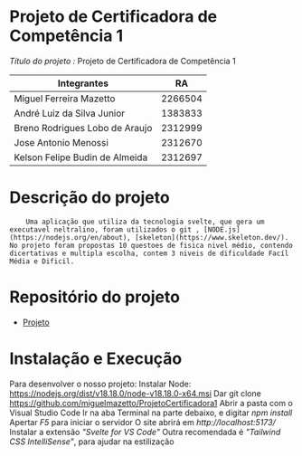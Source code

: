 # Projeto de Certificadora de Competência 1
*Título do projeto :* 
    Projeto de Certificadora de Competência 1

| Integrantes                       | RA      |
|-----------------------------------|---------|
| Miguel Ferreira Mazetto           | 2266504 |
| André Luiz da Silva Junior        | 1383833 |
| Breno Rodrigues Lobo de Araujo    | 2312999 |
| Jose Antonio Menossi              | 2312670 |
| Kelson Felipe Budin de Almeida    | 2312697 |


# Descrição do projeto
        Uma aplicação que utiliza da tecnologia svelte, que gera um executavel neltralino, foram utilizados o git , [NODE.js](https://nodejs.org/en/about), [skeleton](https://www.skeleton.dev/). No projeto foram propostas 10 questoes de fisica nivel médio, contendo dicertativas e multipla escolha, contem 3 niveis de dificuldade Facíl Média e Dificil. 

# Repositório do projeto
- [Projeto](https://github.com/miguelmazetto/ProjetoCertificadora1)

# Instalação e Execução

Para desenvolver o nosso projeto:
Instalar Node: https://nodejs.org/dist/v18.18.0/node-v18.18.0-x64.msi
Dar git clone https://github.com/miguelmazetto/ProjetoCertificadora1
Abrir a pasta com o Visual Studio Code
Ir na aba Terminal na parte debaixo, e digitar *npm install*
Apertar *F5* para iniciar o servidor
O site abrirá em *http://localhost:5173/*
Instalar a extensão *"Svelte for VS Code"*
Outra recomendada é *"Tailwind CSS IntelliSense"*, para ajudar na estilização
